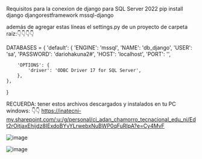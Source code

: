 Requisitos para la conexion de django para SQL Server 2022
pip install django djangorestframework mssql-django

además de agregar estas líneas el settings.py de un proyecto de carpeta raíz:👇👇👇👇

DATABASES = {
    'default': {
        'ENGINE': 'mssql',
        'NAME': 'db_django',
        'USER': 'sa',
        'PASSWORD': 'dariohakuna2#',
        'HOST': 'localhost',
        'PORT': '',

        'OPTIONS': {
            'driver': 'ODBC Driver 17 for SQL Server',
        },
    },
}

RECUERDA: tener estos archivos descargados y instalados en tu PC windows: 👇👇
https://inatecni-my.sharepoint.com/:u:/g/personal/ci_adan_chamorro_tecnacional_edu_ni/Edt2rOitjaxEhijdz8IExdoBYvYLrwebxNuBWP0qFuRIpA?e=Cy4MvF

![image](https://github.com/user-attachments/assets/6cdcda79-66c6-4495-a592-0efb3185d86f)

![image](https://github.com/user-attachments/assets/e32b74c2-1fe3-41eb-ab6e-771207792a47)


